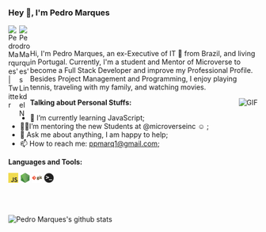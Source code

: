 ### Hey 👋, I'm Pedro Marques

<a href="https://twitter.com/ppmarq1">
  <img align="left" alt="Pedro Marques'  | Twitter" width="22px" src="https://cdn.jsdelivr.net/npm/simple-icons@v3/icons/twitter.svg" />
</a>
<a href="https://www.linkedin.com/in/pedroalmeidamarques/">
  <img align="left" alt="Pedro Marques's LinkdeIN" width="22px" src="https://cdn.jsdelivr.net/npm/simple-icons@v3/icons/linkedin.svg" />
</a>

<br />
<br />

Hi, I'm Pedro Marques, an ex-Executive of IT 🚀 from Brazil, and living in Portugal. Currently, I'm a student and Mentor of Microverse to become a Full Stack Developer and improve my Professional Profile. Besides Project Management and Programming, I enjoy playing tennis, traveling with my family, and watching movies.

 <img align="right" alt="GIF" src="https://media.giphy.com/media/QpVUMRUJGokfqXyfa1/giphy.gif" />
  
  
**Talking about Personal Stuffs:**

- 🌱 I’m currently learning JavaScript;
-  👨‍🎓I’m mentoring the new Students at @microverseinc ☺ ;
- 💬 Ask me about anything, I am happy to help;
- 📫 How to reach me: ppmarq1@gmail.com;

**Languages and Tools:**

<code><img height="20" src="https://raw.githubusercontent.com/github/explore/80688e429a7d4ef2fca1e82350fe8e3517d3494d/topics/javascript/javascript.png"></code>
<code><img height="20" src="https://raw.githubusercontent.com/github/explore/80688e429a7d4ef2fca1e82350fe8e3517d3494d/topics/nodejs/nodejs.png"></code>
<code><img height="20" src="https://raw.githubusercontent.com/github/explore/80688e429a7d4ef2fca1e82350fe8e3517d3494d/topics/git/git.png"></code>
<code><img height="20" src="https://raw.githubusercontent.com/github/explore/80688e429a7d4ef2fca1e82350fe8e3517d3494d/topics/terminal/terminal.png"></code>

<br />
<br />

![Pedro Marques's github stats](https://github-readme-stats.vercel.app/api?username=ppmarq1&theme=dark&show_icons=true)
